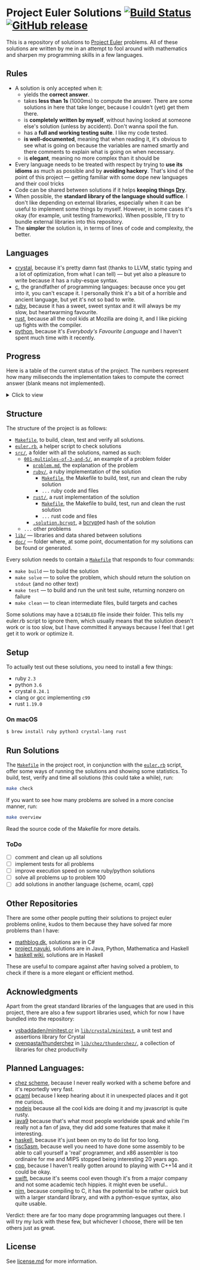 # Project Euler Solutions [![Build Status](https://travis-ci.org/xfbs/euler.svg?branch=master)](https://travis-ci.org/xfbs/euler) [![GitHub release](https://img.shields.io/github/tag/xfbs/euler.svg)]()

This is a repository of solutions to [Project Euler](https://projecteuler.net/)
problems. All of these solutions are written by me in an attempt to fool around
with mathematics and sharpen my programming skills in a few languages.

## Rules

  - A solution is only accepted when it:
      - yields the **correct answer**.
      - takes **less than 1s** (1000ms) to compute the answer. There are some
        solutions in here that take longer, because I couldn't (yet) get them
        there.
      - is **completely written by myself**, without having looked at someone
        else's solution (unless by accident). Don't wanna spoil the fun.
      - has a **full and working testing suite**. I like my code tested.
      - **is well-documented**, meaning that when reading it, it's obvious to
        see what is going on because the variables are named smartly and there
        comments to explain what is going on when necessary.
      - is **elegant**, meaning no more complex than it should be
  - Every language needs to be treated with respect by trying to **use its
    idioms** as much as possible and by **avoiding hackery**. That's kind of the
    point of this project — getting familiar with some dope new languages and
    their cool tricks
  - Code can be shared between solutions if it helps **keeping things 
    [Dry](http://wiki.c2.com/?DontRepeatYourself)**.
  - When possible, the **standard library of the language should suffice**. I
    don't like depending on external libraries, especially when it can be useful
    to implement some things by myself. However, in some cases it's okay (for 
    example, unit testing frameworks). When possible, I'll try to bundle
    external libraries into this repository.
  - The **simpler** the solution is, in terms of lines of code and complexity,
    the better.

## Languages

  - [crystal](https://crystal-lang.org/), because it's pretty damn fast (thanks
    to LLVM, static typing and a lot of optimization, from what I can tell) — 
    but yet also a pleasure to write because it has a ruby-esque syntax.
  - [c](https://en.wikipedia.org/wiki/C_(programming_language)), the grandfather
    of programming languages: because once you get into it, you can't escape it.
    I personally think it's a bit of a horrible and ancient language, but yet
    it's not so bad to write.
  - [ruby](https://www.ruby-lang.org), because it has a sweet, sweet syntax and
    it will always be my slow, but heartwarming favourite.
  - [rust](https://rust-lang.org), because all the cool kids at Mozilla are
    doing it, and I like picking up fights with the compiler.
  - [python](https://python.org), because it's *Everybody's Favourite Language*
    and I haven't spent much time with it recently.

## Progress

Here is a table of the current status of the project. The numbers represent how
many miliseconds the implementation takes to compute the correct answer (blank
means not implemented). 

<details>
  <summary>Click to view</summary>

| problem | crystal |   c | ruby | rust | python | *avg* |
| ------- | ------- | --- | ---- | ---- | ------ | ----- |
| [`001`](https://projecteuler.net/problem=001) | 16ms | 12ms | 62ms | 14ms | 48ms | 30ms |
| [`002`](https://projecteuler.net/problem=002) | 16ms | 12ms | 64ms | 16ms | 48ms | 31ms |
| [`003`](https://projecteuler.net/problem=003) | 22ms | 14ms | 80ms | 22ms | 52ms | 38ms |
| [`004`](https://projecteuler.net/problem=004) | 72ms | 20ms | 100ms | 24ms | 56ms | 54ms |
| [`005`](https://projecteuler.net/problem=005) | 18ms | 16ms | 68ms | 16ms | 46ms | 32ms |
| [`006`](https://projecteuler.net/problem=006) | 18ms | 14ms | 64ms | 16ms | 42ms | 30ms |
| [`007`](https://projecteuler.net/problem=007) | 28ms | 18ms | 142ms | 20ms | 190ms | 79ms |
| [`008`](https://projecteuler.net/problem=008) | 18ms | 12ms | 66ms | 14ms | 46ms | 31ms |
| [`009`](https://projecteuler.net/problem=009) | 20ms | 14ms | 68ms | 14ms | 84ms | 40ms |
| [`010`](https://projecteuler.net/problem=010) | 134ms | 262ms | 342ms | 26ms | 488ms | 250ms |
| [`011`](https://projecteuler.net/problem=011) | 22ms | 12ms | 70ms | 16ms | 72ms | 38ms |
| [`012`](https://projecteuler.net/problem=012) | 74ms | 42ms | 646ms | 44ms | 1004ms | 362ms |
| [`013`](https://projecteuler.net/problem=013) | 18ms | 14ms | 68ms | 14ms | 52ms | 33ms |
| [`014`](https://projecteuler.net/problem=014) | 552ms | 58ms | 1466ms | 38ms | 2210ms | 864ms |
| [`015`](https://projecteuler.net/problem=015) | 16ms | 12ms | 68ms | 16ms | 50ms | 32ms |
| [`016`](https://projecteuler.net/problem=016) | 18ms | 14ms | 72ms | 20ms | 44ms | 33ms |
| [`017`](https://projecteuler.net/problem=017) | 46ms | 14ms | 116ms | 14ms | 58ms | 49ms |
| [`018`](https://projecteuler.net/problem=018) | 18ms |  8ms | 76ms | 16ms | 56ms | 34ms |
| [`019`](https://projecteuler.net/problem=019) | 18ms | 12ms | 62ms | 18ms |      | 27ms |
| [`020`](https://projecteuler.net/problem=020) | 22ms | 14ms | 76ms | 20ms | 48ms | 36ms |
| [`021`](https://projecteuler.net/problem=021) | 76ms | 24ms | 440ms | 28ms | 168ms | 147ms |
| [`022`](https://projecteuler.net/problem=022) | 38ms | 22ms | 86ms |      |      | 48ms |
| [`023`](https://projecteuler.net/problem=023) | 586ms | 152ms |      |      |      | 369ms |
| [`024`](https://projecteuler.net/problem=024) | 18ms | 10ms | 66ms | 16ms |      | 27ms |
| [`025`](https://projecteuler.net/problem=025) | 14ms | 10ms | 62ms | 12ms | 48ms | 29ms |
| [`026`](https://projecteuler.net/problem=026) | 48ms |      | 130ms |      |      | 89ms |
| [`027`](https://projecteuler.net/problem=027) | 210ms | 72ms |      |      |      | 141ms |
| [`028`](https://projecteuler.net/problem=028) | 18ms | 14ms | 68ms |      |      | 33ms |
| [`029`](https://projecteuler.net/problem=029) | 140ms | 14ms | 82ms |      |      | 78ms |
| [`030`](https://projecteuler.net/problem=030) | 32ms | 28ms | 106ms |      |      | 55ms |
| [`031`](https://projecteuler.net/problem=031) | 42ms | 14ms | 106ms | 20ms | 114ms | 59ms |
| [`032`](https://projecteuler.net/problem=032) | 296ms | 704ms |      |      |      | 500ms |
| [`033`](https://projecteuler.net/problem=033) | 22ms | 14ms | 70ms |      |      | 35ms |
| [`034`](https://projecteuler.net/problem=034) | 64ms | 406ms | 176ms |      |      | 215ms |
| [`035`](https://projecteuler.net/problem=035) | 612ms | 142ms |      |      |      | 377ms |
| [`036`](https://projecteuler.net/problem=036) | 22ms | 162ms | 68ms |      |      | 84ms |
| [`037`](https://projecteuler.net/problem=037) | 172ms | 84ms |      |      |      | 128ms |
| [`038`](https://projecteuler.net/problem=038) | 80ms |      | 170ms |      |      | 125ms |
| [`039`](https://projecteuler.net/problem=039) | 20ms |      | 94ms | 20ms |      | 44ms |
| [`040`](https://projecteuler.net/problem=040) | 18ms | 10ms | 66ms | 16ms | 54ms | 32ms |
| [`041`](https://projecteuler.net/problem=041) | 472ms | 192ms |      |      |      | 332ms |
| [`042`](https://projecteuler.net/problem=042) | 24ms |      | 68ms |      |      | 46ms |
| [`043`](https://projecteuler.net/problem=043) | 18ms | 12ms | 66ms |      |      | 32ms |
| [`044`](https://projecteuler.net/problem=044) | 90ms | 42ms | 552ms |      |      | 228ms |
| [`045`](https://projecteuler.net/problem=045) | 22ms | 14ms | 78ms | 18ms | 100ms | 46ms |
| [`046`](https://projecteuler.net/problem=046) | 32ms | 14ms | 232ms |      |      | 92ms |
| [`048`](https://projecteuler.net/problem=048) | 64ms | 18ms | 66ms | 32ms | 46ms | 45ms |
| [`049`](https://projecteuler.net/problem=049) | 232ms | 206ms |      |      |      | 219ms |
| [`050`](https://projecteuler.net/problem=050) | 16ms | 10ms |      |      |      | 13ms |
| [`052`](https://projecteuler.net/problem=052) | 118ms | 56ms | 268ms |      |      | 147ms |
| *average* | 95ms | 66ms | 164ms | 20ms | 208ms | 110ms |
| *count* | 50 | 46 | 42 | 28 | 25 | 191 |

</details>

## Structure

The structure of the project is as follows:
  - [`Makefile`](Makefile), to build, clean, test and verify all solutions.
  - [`euler.rb`](euler.rb), a helper script to check solutions
  - [`src/`](src/), a folder with all the solutions, named as such:
      - [`001-multiples-of-3-and-5/`](src/001-multiples-of-3-and-5), an example 
        of a problem folder
          - [`problem.md`](src/001-multiples-of-3-and-5/problem.md), the
            explanation of the problem
          - [`ruby/`](src/001-multiples-of-3-and-5/ruby/), a ruby implementation
            of the solution
              - [`Makefile`](src/001-multiples-of-3-and-5/ruby/Makefile), the
                Makefile to build, test, run and clean the ruby solution
              - `...` ruby code and files
          - [`rust/`](src/001-multiples-of-3-and-5/rust), a rust implementation of the solution
              - [`Makefile`](src/001-multiples-of-3-and-5/rust/Makefile), the
                Makefile to build, test, run and clean the rust solution
              - `...` rust code and files
          - [`.solution.bcrypt`](src/001-multiples-of-3-and-5/.solution.bcrypt),
            a [bcrypt](https://en.wikipedia.org/wiki/Bcrypt)ed hash of the
            solution
      - `...` other problems
  - [`lib/`](lib/) — libraries and data shared between solutions
  - [`doc/`](doc/) — folder where, at some point, documentation for my solutions
    can be found or generated.

Every solution needs to contain a
[`Makefile`](src/001-multiples-of-3-and-5/ruby/Makefile) that responds to four
commands:
  - `make build` — to build the solution
  - `make solve` — to solve the problem, which should return the solution on
    `stdout` (and no other text)
  - `make test` — to build and run the unit test suite, returning nonzero on
    failure
  - `make clean` — to clean intermediate files, build targets and caches

Some solutions may have a `DISABLED` file inside their folder. This tells my
euler.rb script to ignore them, which usually means that the solution doesn't
work or is too slow, but I have committed it anyways because I feel that I get
get it to work or optimize it.

## Setup

To actually test out these solutions, you need to install a few things: 

  - ruby `2.3`
  - python `3.6`
  - crystal `0.24.1`
  - clang or gcc implementing `c99`
  - rust `1.19.0`

### On macOS

```bash
$ brew install ruby python3 crystal-lang rust
```

## Run Solutions

The [`Makefile`](Makefile) in the project root, in conjunction with the 
[`euler.rb`](euler.rb) script, offer some ways of running the solutions and
showing some statistics. To build, test, verify and time all solutions (this
could take a while), run:

```bash
make check
```

If you want to see how many problems are solved in a more concise manner, run:

```bash
make overview
```

Read the source code of the Makefile for more details.

### ToDo

  - [ ] comment and clean up all solutions
  - [ ] implement tests for all problems
  - [ ] improve execution speed on some ruby/python solutions
  - [ ] solve all problems up to problem 100
  - [ ] add solutions in another language (scheme, ocaml, cpp)

## Other Repositories

There are some other people putting their solutions to project euler problems
online, kudos to them because they have solved far more problems than I have:

  - [mathblog.dk](http://www.mathblog.dk/project-euler-solutions/), solutions
    are in C#
  - [project nayuki](https://www.nayuki.io/page/project-euler-solutions),
    solutions are in Java, Python, Mathematica and Haskell
  - [haskell wiki](https://wiki.haskell.org/Euler_problems), solutions are in
    Haskell

These are useful to compare against after having solved a problem, to check if
there is a more elegant or efficient method.

## Acknowledgments

Apart from the great standard libraries of the languages that are used in this
project, there are also a few support libraries used, which for now I have
bundled into the repository:

  - [ysbaddaden/minitest.cr](https://github.com/ysbaddaden/minitest.cr) in
    [`lib/crystal/minitest`](lib/crystal/minitest/), a unit test and assertions
    library for Crystal
  - [ovenpasta/thunderchez](https://github.com/ovenpasta/thunderchez) in
    [`lib/chez/thunderchez/`](lib/chez/thunderchez/), a collection of libraries
    for chez productivity

## Planned Languages:

  - [chez scheme](https://github.com/cisco/ChezScheme), because I never really
    worked with a scheme before and it's reportedly very fast.
  - [ocaml](https://github.com/ocaml/ocaml) because I keep hearing about it in
    unexpected places and it got me curious.
  - [nodejs](https://github.com/nodejs/node) because all the cool kids are doing
    it and my javascript is quite rusty.
  - [java9](https://www.oracle.com/java/java9.html) because that's what most
    people worldwide speak and while I'm really not a fan of java, they did add
    some features that make it interesting.
  - [haskell](https://www.haskell.org), because it's just been on my to do list
    for too long.
  - [risc5asm](https://rv8.io), because well you need to have done some assembly
    to be able to call yourself a 'real' programmer, and x86 assembler is too
    ordinaire for me and MIPS stopped being interesting 20 years ago.
  - [cpp](http://clang.org), because I haven't really gotten around to playing
    with C++14 and it could be okay.
  - [swift](https://github.com/apple/swift), because it's seems cool even though
    it's from a major company and not some academic tech hippies. it might even
    be useful..
  - [nim](https://nim-lang.org), because compiling to C, it has the potential to
    be rather quick but with a larger standard library, and with a python-esque
    syntax, also quite usable.

Verdict: there are far too many dope programming languages out there. I will try
my luck with these few, but whichever I choose, there will be ten others just as
great.

## License

See [license.md](license.md) for more information. 
